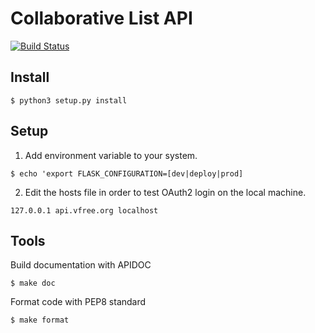 # Collaborative List API    

[![Build Status](https://ci.vfree.org/job/CollaborativeList-API/badge/icon?style=flat)](https://ci.vfree.org/job/CollaborativeList-API/)

## Install
`$ python3 setup.py install`

## Setup
1. Add environment variable to your system.

  `$ echo 'export FLASK_CONFIGURATION=[dev|deploy|prod]`

2. Edit the hosts file in order to test OAuth2 login on the local machine.

  `127.0.0.1 api.vfree.org localhost`
  
## Tools
Build documentation with APIDOC

`$ make doc`

Format code with PEP8 standard

`$ make format`
